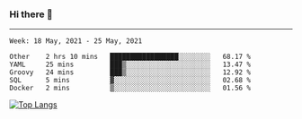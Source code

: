 ### Hi there 👋
---
<!--START_SECTION:waka-->
```text
Week: 18 May, 2021 - 25 May, 2021

Other    2 hrs 10 mins   █████████████████░░░░░░░░   68.17 % 
YAML     25 mins         ███▒░░░░░░░░░░░░░░░░░░░░░   13.47 % 
Groovy   24 mins         ███▒░░░░░░░░░░░░░░░░░░░░░   12.92 % 
SQL      5 mins          ▓░░░░░░░░░░░░░░░░░░░░░░░░   02.68 % 
Docker   2 mins          ▒░░░░░░░░░░░░░░░░░░░░░░░░   01.56 % 
```
<!--END_SECTION:waka-->

[![Top Langs](https://github-readme-stats.vercel.app/api/top-langs/?username=HyunAh-iia&layout=compact)](https://github.com/anuraghazra/github-readme-stats)
<!--
**HyunAh-iia/HyunAh-iia** is a ✨ _special_ ✨ repository because its `README.md` (this file) appears on your GitHub profile.

Here are some ideas to get you started:

- 🔭 I’m currently working on ...
- 🌱 I’m currently learning ...
- 👯 I’m looking to collaborate on ...
- 🤔 I’m looking for help with ...
- 💬 Ask me about ...
- 📫 How to reach me: ...
- 😄 Pronouns: ...
- ⚡ Fun fact: ...
-->
